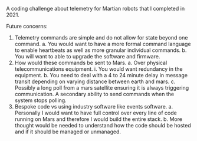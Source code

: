 A coding challenge about telemetry for Martian robots that I completed in 2021.

Future concerns:
1. Telemetry commands are simple and do not allow for state beyond one command.
  a. You would want to have a more formal command language to enable heartbeats as well as more granular individual commands.
  b. You will want to able to upgrade the software and firmware.
2. How would these commands be sent to Mars.
  a. Over physical telecommunications equipment.
    i. You would want redundancy in the equipment.
  b. You need to deal with a 4 to 24 minute delay in message transit depending on varying distance between earth and mars.
  c. Possibly a long poll from a mars satellite ensuring it is always triggering communication. A secondary ability to send commands when the system stops polling.
4. Bespoke code vs using industry software like events software.
  a. Personally I would want to have full control over every line of code running on Mars and therefore I would build the entire stack.
  b. More thought would be needed to understand how the code should be hosted and if it should be managed or unmanaged.

